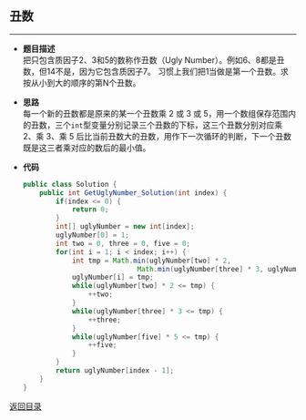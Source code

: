 ## **丑数**
-----------------
* **题目描述**  
把只包含质因子2、3和5的数称作丑数（Ugly Number）。例如6、8都是丑数，但14不是，因为它包含质因子7。 习惯上我们把1当做是第一个丑数。求按从小到大的顺序的第N个丑数。
* **思路**  
每一个新的丑数都是原来的某一个丑数乘 2 或 3 或 5，用一个数组保存范围内的丑数，三个`int`型变量分别记录三个丑数的下标，这三个丑数分别对应乘 2、乘 3、乘 5 后比当前丑数大的丑数，用作下一次循环的判断，下一个丑数既是这三者乘对应的数后的最小值。
* **代码**  

    ``` java
    public class Solution {
        public int GetUglyNumber_Solution(int index) {
            if(index <= 0) {
                return 0;
            }
            int[] uglyNumber = new int[index];
            uglyNumber[0] = 1;
            int two = 0, three = 0, five = 0;
            for(int i = 1; i < index; i++) {
                int tmp = Math.min(uglyNumber[two] * 2, 
                                Math.min(uglyNumber[three] * 3, uglyNumber[five] * 5));
                uglyNumber[i] = tmp;
                while(uglyNumber[two] * 2 <= tmp) {
                    ++two;
                }
                while(uglyNumber[three] * 3 <= tmp) {
                    ++three;
                }
                while(uglyNumber[five] * 5 <= tmp) {
                    ++five;
                }
            }
            return uglyNumber[index - 1];
        }
    }
    ```

[返回目录](https://maxwell-l.github.io/WriteSomething/something/swordoffer)